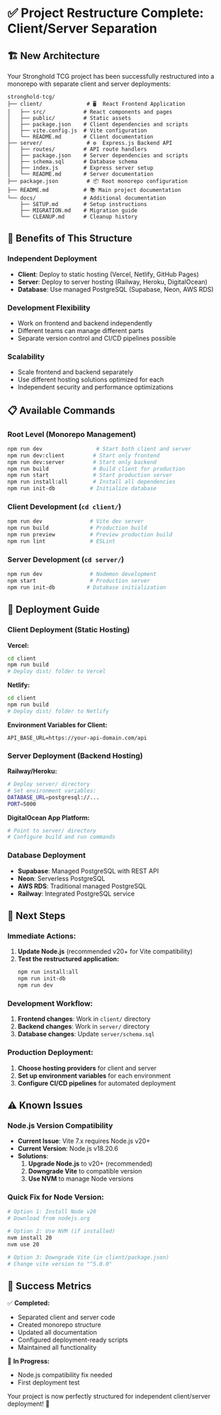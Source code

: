 # ✅ Project Restructure Complete: Client/Server Separation

## 🏗️ New Architecture

Your Stronghold TCG project has been successfully restructured into a monorepo with separate client and server deployments:

```
stronghold-tcg/
├── client/              # 🖥️  React Frontend Application
│   ├── src/            # React components and pages
│   ├── public/         # Static assets
│   ├── package.json    # Client dependencies and scripts
│   ├── vite.config.js  # Vite configuration
│   └── README.md       # Client documentation
├── server/              # ⚙️  Express.js Backend API
│   ├── routes/         # API route handlers
│   ├── package.json    # Server dependencies and scripts
│   ├── schema.sql      # Database schema
│   ├── index.js        # Express server setup
│   └── README.md       # Server documentation
├── package.json         # 📦 Root monorepo configuration
├── README.md           # 📚 Main project documentation
└── docs/               # Additional documentation
    ├── SETUP.md        # Setup instructions
    ├── MIGRATION.md    # Migration guide
    └── CLEANUP.md      # Cleanup history
```

## 🚀 Benefits of This Structure

### **Independent Deployment**
- **Client**: Deploy to static hosting (Vercel, Netlify, GitHub Pages)
- **Server**: Deploy to server hosting (Railway, Heroku, DigitalOcean)
- **Database**: Use managed PostgreSQL (Supabase, Neon, AWS RDS)

### **Development Flexibility**
- Work on frontend and backend independently
- Different teams can manage different parts
- Separate version control and CI/CD pipelines possible

### **Scalability**
- Scale frontend and backend separately
- Use different hosting solutions optimized for each
- Independent security and performance optimizations

## 📋 Available Commands

### **Root Level (Monorepo Management)**
```bash
npm run dev                 # Start both client and server
npm run dev:client         # Start only frontend
npm run dev:server         # Start only backend
npm run build              # Build client for production
npm run start              # Start production server
npm run install:all        # Install all dependencies
npm run init-db           # Initialize database
```

### **Client Development** (`cd client/`)
```bash
npm run dev               # Vite dev server
npm run build             # Production build
npm run preview           # Preview production build
npm run lint              # ESLint
```

### **Server Development** (`cd server/`)
```bash
npm run dev               # Nodemon development
npm start                 # Production server
npm run init-db          # Database initialization
```

## 🚀 Deployment Guide

### **Client Deployment (Static Hosting)**

**Vercel:**
```bash
cd client
npm run build
# Deploy dist/ folder to Vercel
```

**Netlify:**
```bash
cd client
npm run build
# Deploy dist/ folder to Netlify
```

**Environment Variables for Client:**
```env
API_BASE_URL=https://your-api-domain.com/api
```

### **Server Deployment (Backend Hosting)**

**Railway/Heroku:**
```bash
# Deploy server/ directory
# Set environment variables:
DATABASE_URL=postgresql://...
PORT=5000
```

**DigitalOcean App Platform:**
```bash
# Point to server/ directory
# Configure build and run commands
```

### **Database Deployment**
- **Supabase**: Managed PostgreSQL with REST API
- **Neon**: Serverless PostgreSQL
- **AWS RDS**: Traditional managed PostgreSQL
- **Railway**: Integrated PostgreSQL service

## 🔧 Next Steps

### **Immediate Actions:**
1. **Update Node.js** (recommended v20+ for Vite compatibility)
2. **Test the restructured application:**
   ```bash
   npm run install:all
   npm run init-db
   npm run dev
   ```

### **Development Workflow:**
1. **Frontend changes**: Work in `client/` directory
2. **Backend changes**: Work in `server/` directory
3. **Database changes**: Update `server/schema.sql`

### **Production Deployment:**
1. **Choose hosting providers** for client and server
2. **Set up environment variables** for each environment
3. **Configure CI/CD pipelines** for automated deployment

## ⚠️ Known Issues

### **Node.js Version Compatibility**
- **Current Issue**: Vite 7.x requires Node.js v20+
- **Current Version**: Node.js v18.20.6
- **Solutions**:
  1. **Upgrade Node.js** to v20+ (recommended)
  2. **Downgrade Vite** to compatible version
  3. **Use NVM** to manage Node versions

### **Quick Fix for Node Version:**
```bash
# Option 1: Install Node v20
# Download from nodejs.org

# Option 2: Use NVM (if installed)
nvm install 20
nvm use 20

# Option 3: Downgrade Vite (in client/package.json)
# Change vite version to "^5.0.0"
```

## 🎯 Success Metrics

✅ **Completed:**
- Separated client and server code
- Created monorepo structure
- Updated all documentation
- Configured deployment-ready scripts
- Maintained all functionality

🔄 **In Progress:**
- Node.js compatibility fix needed
- First deployment test

Your project is now perfectly structured for independent client/server deployment! 🏰
